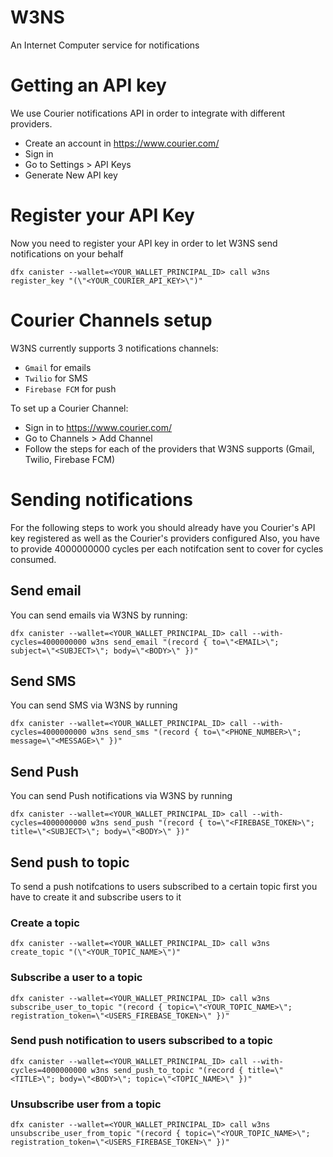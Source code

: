 # W3NS
An Internet Computer service for notifications

# Getting an API key
We use Courier notifications API in order to integrate with different providers.

- Create an account in https://www.courier.com/
- Sign in
- Go to Settings > API Keys
- Generate New API key

# Register your API Key
Now you need to register your API key in order to let W3NS send notifications on your behalf

`dfx canister --wallet=<YOUR_WALLET_PRINCIPAL_ID> call w3ns register_key "(\"<YOUR_COURIER_API_KEY>\")"`

# Courier Channels setup
W3NS currently supports 3 notifications channels:

- `Gmail` for emails 
- `Twilio` for SMS
- `Firebase FCM` for push

To set up a Courier Channel:

- Sign in to https://www.courier.com/
- Go to Channels > Add Channel
- Follow the steps for each of the providers that W3NS supports (Gmail, Twilio, Firebase FCM)

# Sending notifications
For the following steps to work you should already have you Courier's API key registered as well as the Courier's providers configured
Also, you have to provide 4000000000 cycles per each notifcation sent to cover for cycles consumed.
## Send email
You can send emails via W3NS by running:

`dfx canister --wallet=<YOUR_WALLET_PRINCIPAL_ID> call --with-cycles=4000000000 w3ns send_email "(record { to=\"<EMAIL>\"; subject=\"<SUBJECT>\"; body=\"<BODY>\" })"`

## Send SMS
You can send SMS via W3NS by running

`dfx canister --wallet=<YOUR_WALLET_PRINCIPAL_ID> call --with-cycles=4000000000 w3ns send_sms "(record { to=\"<PHONE_NUMBER>\";     message=\"<MESSAGE>\" })"`

## Send Push
You can send Push notifications via W3NS by running

`dfx canister --wallet=<YOUR_WALLET_PRINCIPAL_ID> call --with-cycles=4000000000 w3ns send_push "(record { to=\"<FIREBASE_TOKEN>\"; title=\"<SUBJECT>\"; body=\"<BODY>\" })"`

## Send push to topic
To send a push notifcations to users subscribed to a certain topic first you have to create it and subscribe users to it

### Create a topic
`dfx canister --wallet=<YOUR_WALLET_PRINCIPAL_ID> call w3ns create_topic "(\"<YOUR_TOPIC_NAME>\")"`

### Subscribe a user to a topic
`dfx canister --wallet=<YOUR_WALLET_PRINCIPAL_ID> call w3ns subscribe_user_to_topic "(record { topic=\"<YOUR_TOPIC_NAME>\"; registration_token=\"<USERS_FIREBASE_TOKEN>\" })"`

### Send push notification to users subscribed to a topic
`dfx canister --wallet=<YOUR_WALLET_PRINCIPAL_ID> call --with-cycles=4000000000 w3ns send_push_to_topic "(record { title=\"<TITLE>\"; body=\"<BODY>\"; topic=\"<TOPIC_NAME>\" })"`

### Unsubscribe user from a topic
`dfx canister --wallet=<YOUR_WALLET_PRINCIPAL_ID> call w3ns unsubscribe_user_from_topic "(record { topic=\"<YOUR_TOPIC_NAME>\"; registration_token=\"<USERS_FIREBASE_TOKEN>\" })"`
